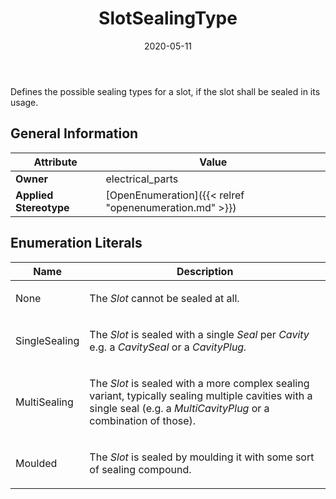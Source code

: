 ﻿---
title: SlotSealingType
toc: false
type: specs
date: "2020-05-11"
draft: false
specification: VEC
version: 1.2.0
documentType: "Recommendation"
elementType: Class
classes:
  - SlotSealingType
menu_name: vec-1.2.0
---
<p> Defines the possible sealing types for a slot, if the slot shall be sealed in its usage.      </p>

## General Information

| Attribute               | Value |
|-------------------------|-------|
| **Owner**               | electrical_parts |
| **Applied Stereotype**  | [OpenEnumeration]({{< relref "openenumeration.md" >}})<br/>  |

## Enumeration Literals
| Name          | **Description** |
|---------------|-----------------|
| None | <p> The <i>Slot </i>cannot be sealed at all.      </p> |
| SingleSealing | <p> The <i>Slot</i> is sealed with a single <i>Seal </i>per <i>Cavity</i> e.g. a <i>CavitySeal </i>or a <i>CavityPlug.</i>      </p> |
| MultiSealing | <p> The <i>Slot </i>is sealed with a more complex sealing variant, typically sealing multiple cavities with a single seal (e.g. a <i>MultiCavityPlug </i>or a combination of those).      </p> |
| Moulded | <p> The <i>Slot</i> is sealed by moulding it with some sort of sealing compound.      </p> |
